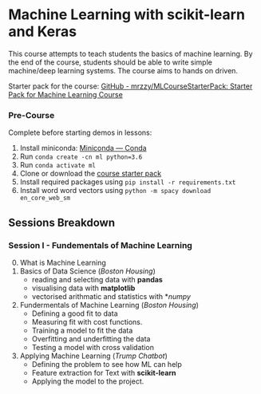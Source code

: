 # Machine Learning with scikit-learn and Keras
This course attempts to teach students the basics of machine learning. By the end of the course, students should be able to write simple machine/deep learning systems. The course aims to hands on driven.

Starter pack for the course: [GitHub - mrzzy/MLCourseStarterPack: Starter Pack for Machine Learning Course](https://github.com/mrzzy/MLCourseStarterPack.git)

### Pre-Course 
Complete before starting demos in lessons:
1. Install miniconda: [Miniconda — Conda](https://conda.io/miniconda.html)
2. Run `conda create -cn ml python=3.6`
3. Run `conda activate ml`
4. Clone or download the [course starter pack](https://github.com/mrzzy/MLCourseStarterPack.git)
5. Install required packages using `pip install -r requirements.txt`
6. Install word word vectors using `python -m spacy download en_core_web_sm`
## Sessions Breakdown
### Session I - Fundementals of Machine Learning
0. What is Machine Learning
1. Basics of Data Science (_Boston Housing_)
    - reading and selecting data with **pandas**
    - visualising data with **matplotlib**
    - vectorised arithmatic and statistics with **numpy*
2. Fundermentals of Machine Learning (_Boston Housing_)
    - Defining a good fit to data
    - Measuring fit with cost functions.
    - Training a model to fit the data
    - Overfitting and underfitting the data
    - Testing a model with cross validation
3. Applying Machine Learning (_Trump Chatbot_)
    - Defining the problem to see how ML can help
    - Feature extraction for Text with **scikit-learn**
    - Applying the model to the project.
